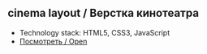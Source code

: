 ## cinema layout / Верстка кинотеатра
- Technology stack: HTML5, CSS3, JavaScript
- [Посмотреть / Open](https://artfront5.github.io/translation/)

